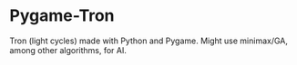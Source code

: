 # Pygame-Tron
Tron (light cycles) made with Python and Pygame. Might use minimax/GA, among other algorithms, for AI.
